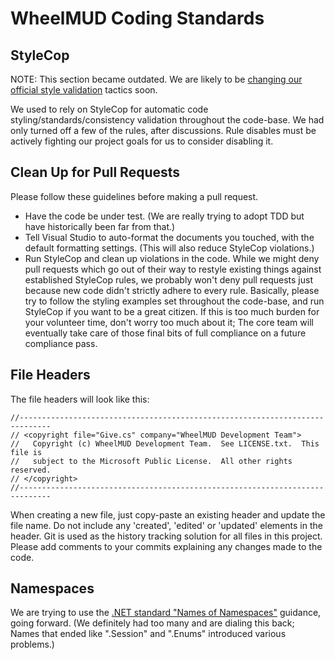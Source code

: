 # WheelMUD Coding Standards

## StyleCop
NOTE: This section became outdated.
We are likely to be [changing our official style validation](https://github.com/DavidRieman/WheelMUD/issues/24) tactics soon.

We used to rely on StyleCop for automatic code styling/standards/consistency validation throughout the code-base.
We had only turned off a few of the rules, after discussions. Rule disables must be actively fighting our project goals for us to consider disabling it.

## Clean Up for Pull Requests
Please follow these guidelines before making a pull request.
* Have the code be under test. (We are really trying to adopt TDD but have historically been far from that.)
* Tell Visual Studio to auto-format the documents you touched, with the default formatting settings. (This will also reduce StyleCop violations.)
* Run StyleCop and clean up violations in the code.
While we might deny pull requests which go out of their way to restyle existing things against established StyleCop rules, we probably won't deny pull requests just because new code didn't strictly adhere to every rule.
Basically, please try to follow the styling examples set throughout the code-base, and run StyleCop if you want to be a great citizen.
If this is too much burden for your volunteer time, don't worry too much about it; The core team will eventually take care of those final bits of full compliance on a future compliance pass.

## File Headers
The file headers will look like this:
```
//-----------------------------------------------------------------------------
// <copyright file="Give.cs" company="WheelMUD Development Team">
//   Copyright (c) WheelMUD Development Team.  See LICENSE.txt.  This file is
//   subject to the Microsoft Public License.  All other rights reserved.
// </copyright>
//-----------------------------------------------------------------------------
```
When creating a new file, just copy-paste an existing header and update the file name.
Do not include any 'created', 'edited' or 'updated' elements in the header. Git is used as the history tracking solution for all files in this project. Please add comments to your commits explaining any changes made to the code.

## Namespaces
We are trying to use the [.NET standard "Names of Namespaces"](http://docs.microsoft.com/en-us/dotnet/standard/design-guidelines/names-of-namespaces) guidance, going forward.
(We definitely had too many and are dialing this back; Names that ended like ".Session" and ".Enums" introduced various problems.)
